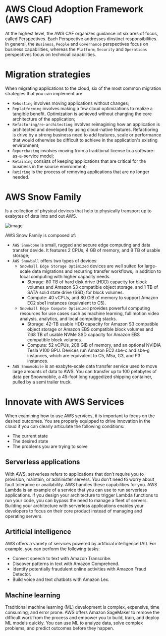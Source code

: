 # AWS Cloud Adoption Framework (AWS CAF)

At the highest level, the AWS CAF organizes guidance int six ares of focus, called Perspectives. Each Perspective addresses dinstinct responsibilities.
In general, the `Business`, `People` and `Governance` perspectives focus on business capabilities, whereas the `Platform`, `Security` and `Operations` perspectives focus on technical capabilities.

# Migration strategies

When migrating applications to the cloud, six of the most common migration strategies that you can implement are:
- `Rehosting` involves moving applications without changes;
- `Replatforming` involves making a few cloud optimizations to realize a tangible benefit. Optimization is achieved without changing the core architecture of the application;
- `Refactoring/re-architecting` involves reimagining how an application is architected and developed by using cloud-native features. Refactioring is drive by a strong business need to add features, scale or performance that would otherwise be difficult to achieve in the application's existing environment;
- `Repurchasing` involves moving from a traditional license to a software-as-a-service model;
- `Retaining` consists of keeping applications that are critical for the business in the source environment;
- `Retiring` is the process of removing applications that are no longer needed.

# AWS Snow Family

Is a collection of physical devices that help to physically transport up to exabytes of data into and out AWS.

![image](https://user-images.githubusercontent.com/13942355/131480057-071a4dd8-415a-4c3b-892a-7f93e8e3cc87.png)

AWS Snow Family is composed of:
- `AWS Snowcone` is small, rugged and secure edge computing and data transfer devide. It features 2 CPUs, 4 GB of memory, and 8 TB of usable storage;
- `AWS Snowball` offers two types of devices:
    - `Snowball Edge Storage Optimized` devices are well suited for large-scale data migrations and recurring transfer workflows, in addition to local computing with higher capacity needs.
        - Storage: 80 TB of hard disk drive (HDD) capacity for block volumes and Amazon S3 compatible object storage, and 1 TB of SATA solid state drive (SSD) for block volumes.
        - Compute: 40 vCPUs, and 80 GiB of memory to support Amazon EC2 sbe1 instances (equivalent to C5).
    - `Snowball Edge Compute Optimized` provides powerful computing resources for use cases such as machine learning, full motion video analysis, analytics, and local computing stacks.
        - Storage: 42-TB usable HDD capacity for Amazon S3 compatible object storage or Amazon EBS compatible block volumes and 7.68 TB of usable NVMe SSD capacity for Amazon EBS compatible block volumes. 
        - Compute: 52 vCPUs, 208 GiB of memory, and an optional NVIDIA Tesla V100 GPU. Devices run Amazon EC2 sbe-c and sbe-g instances, which are equivalent to C5, M5a, G3, and P3 instances.
- `AWS Snowmobile` is an exabyte-scale data transfer service used to move large amounts of data to AWS. You can transfer up to 100 petabytes of data per Snowmobile, a 45-foot long ruggedized shipping container, pulled by a semi trailer truck.

# Innovate with AWS Services

When examining how to use AWS services, it is important to focus on the desired outcomes. You are properly equipped to drive innovation in the cloud if you can clearly articulate the following conditions: 

- The current state
- The desired state
- The problems you are trying to solve

## Serverless applications

With AWS, serverless refers to applications that don’t require you to provision, maintain, or administer servers. You don’t need to worry about fault tolerance or availability. AWS handles these capabilities for you.
AWS Lambda is an example of a service that you can use to run serverless applications. If you design your architecture to trigger Lambda functions to run your code, you can bypass the need to manage a fleet of servers.
Building your architecture with serverless applications enables your developers to focus on their core product instead of managing and operating servers.

## Artificial intelligence

AWS offers a variety of services powered by artificial intelligence (AI). 
For example, you can perform the following tasks:
- Convert speech to text with Amazon Transcribe.
- Discover patterns in text with Amazon Comprehend.
- Identify potentially fraudulent online activities with Amazon Fraud Detector.
- Build voice and text chatbots with Amazon Lex.

## Machine learning

Traditional machine learning (ML) development is complex, expensive, time consuming, and error prone. AWS offers Amazon SageMaker to remove the difficult work from the process and empower you to build, train, and deploy ML models quickly.
You can use ML to analyze data, solve complex problems, and predict outcomes before they happen.

